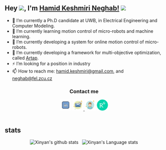 <!-- <h1> Hi there 👋 -->
## Hey <img src="https://github.com/TheDudeThatCode/TheDudeThatCode/blob/master/Assets/Hi.gif" width="29px">, I'm [Hamid Keshmiri Neghab!](http://hamidkeshmiri.ir/) <img src='https://user-images.githubusercontent.com/5713670/87202985-820dcb80-c2b6-11ea-9f56-7ec461c497c3.gif' width='55'>


<!-- **Hamidkn/HamidKn** is a ✨ _special_ ✨ repository because its `README.md` (this file) appears on your GitHub profile.

Here are some ideas to get you started: -->

- 🔭 I’m currently a Ph.D candidate at UWB, in Electrical Engineering and Computer Modeling.
- 🌱 I’m currently learning motion control of micro-robots and machine learning.
- 👯 I’m currently developing a system for online motion control of micro-robots.
- 🤔 I’m currently developing a framework for multi-objective optimization, called [Artap](http://www.agros2d.org/artap/).
- ⚡ I’m looking for a position in industry
- 📫 How to reach me: hamid.keshmiri@gmail.com, and neghab@fel.zcu.cz

<div align="center">
<h3> Contact me </h3>
<a href="https://www.linkedin.com/in/hamid-keshmiri-neghab-37ab9b4a/"> <img alt="linkedin" width="35px" src="linkedin.png" /></a>
<a href="mailto:hamid.keshmiri@gmail.com"> <img alt=" twitter" width="35px" src="email.png" /> </a> 
<a href="http://hamidkeshmiri.ir/"><img alt="pesonal website resume cv" width="35px" src="user.png" /></a>	
<a href="https://www.researchgate.net/profile/Hamid-Keshmiri-Neghab"><img alt="pesonal website resume cv" width="35px" src="researchgate.png"/></a>
</div>
<br />

## stats
<div align="center">

![Xinyan's github stats](https://github-readme-stats.vercel.app/api?username=hamidkn&show_icons=true&hide_border=true)&nbsp;&nbsp;
![Xinyan's Language stats](https://github-readme-stats-eight-theta.vercel.app/api/top-langs/?username=hamidkn&layout=compact&langs_count=8&hide_border=true)
</div>
<br />
